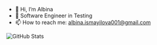 - 👋 Hi, I’m Albina
- 👀 Software Engineer in Testing
- 📫 How to reach me: albina.ismayilova001@gmail.com

![GitHub Stats](https://github-readme-stats.vercel.app/api?username=Albinnich&theme=slateorange&show_icons=true&hide_border=true&count_private=true)

<!---
Albinnich/Albinnich is a ✨ special ✨ repository because its `README.md` (this file) appears on your GitHub profile.
You can click the Preview link to take a look at your changes.
--->

